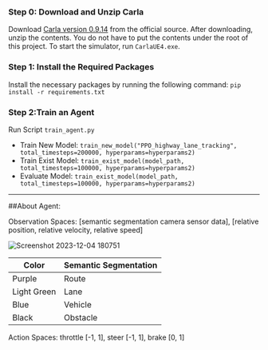 ### Step 0: Download and Unzip Carla

Download [Carla version 0.9.14](https://github.com/carla-simulator/carla/releases/tag/0.9.14) from the official source. After downloading, unzip the contents. You do not have to put the contents under the root of this project. To start the simulator, run `CarlaUE4.exe`.

### Step 1: Install the Required Packages

Install the necessary packages by running the following command: `pip install -r requirements.txt`

### Step 2:Train an Agent

Run Script `train_agent.py`
- Train New Model: `train_new_model("PPO_highway_lane_tracking", total_timesteps=200000, hyperparams=hyperparams2)`
- Train Exist Model: `train_exist_model(model_path, total_timesteps=100000, hyperparams=hyperparams2)`
- Evaluate Model: `train_exist_model(model_path, total_timesteps=100000, hyperparams=hyperparams2)`

---
##About Agent:

Observation Spaces: [semantic segmentation camera sensor data], [relative position, relative velocity, relative speed]

![Screenshot 2023-12-04 180751](https://github.com/Somdit/MimicPilot/assets/40221390/f9eb0608-4914-4f8d-9fdf-f288b888dbd0)

| Color        | Semantic Segmentation |
|--------------|-----------------------|
| Purple       | Route                 |
| Light Green  | Lane                  |
| Blue         | Vehicle               |
| Black        | Obstacle              |

Action Spaces: throttle [-1, 1], steer [-1, 1], brake [0, 1]
